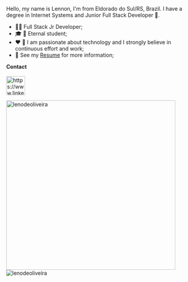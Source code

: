 
Hello, my name is Lennon, I'm from Eldorado do Sul/RS, Brazil. I have a degree in Internet Systems and Junior Full Stack Developer 🚀.

- :man_technologist: Full Stack Jr Developer;
- :mortar_board: :notebook: Eternal student;
- :heart: :muscle: I am passionate about technology and I strongly believe in continuous effort and work;
- :memo: See my <a href="https://drive.google.com/file/d/1VfuScbko-LKpVlcRIIfk8xHyz1NcUM4W/view?usp=sharing" target="_blank">Resume</a> for more information;


__Contact__
<br>
<br>
<a href="https://www.linkedin.com/in/johnlennondeoliveira/" target="blank"><img align="center" src="https://cdn.jsdelivr.net/npm/simple-icons@3.0.1/icons/linkedin.svg" alt="https://www.linkedin.com/in/johnlennondeoliveira/" height="50" width="50" /></a>



<p><img align="left" src="https://github-readme-stats.vercel.app/api?username=lenodeoliveira&show_icons=true&theme=radical" alt="lenodeoliveira"  width="450" /></p>

<p>
<img align="left" src="https://github-readme-stats.vercel.app/api/top-langs?username=lenodeoliveira&theme=radical&show_icons=true&locale=en&layout=compact" alt="lenodeoliveira"  /></p>
